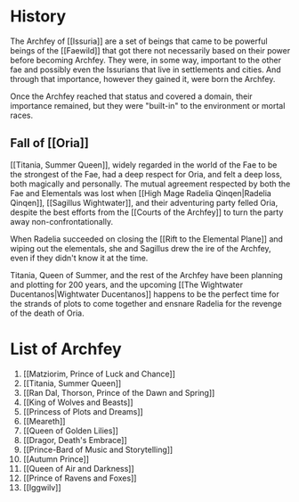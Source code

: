 # History
The Archfey of [[Issuria]] are a set of beings that came to be powerful beings of the [[Faewild]] that got there not necessarily based on their power before becoming Archfey. They were, in some way, important to the other fae and possibly even the Issurians that live in settlements and cities. And through that importance, however they gained it, were born the Archfey.

Once the Archfey reached that status and covered a domain, their importance remained, but they were "built-in" to the environment or mortal races. 

## Fall of [[Oria]]
[[Titania, Summer Queen]], widely regarded in the world of the Fae to be the strongest of the Fae, had a deep respect for Oria, and felt a deep loss, both magically and personally. The mutual agreement respected by both the Fae and Elementals was lost when [[High Mage Radelia Qinqen|Radelia Qinqen]], [[Sagillus Wightwater]], and their adventuring party felled Oria, despite the best efforts from the [[Courts of the Archfey]] to turn the party away non-confrontationally.

When Radelia succeeded on closing the [[Rift to the Elemental Plane]] and wiping out the elementals, she and Sagillus drew the ire of the Archfey, even if they didn't know it at the time.

Titania, Queen of Summer, and the rest of the Archfey have been planning and plotting for 200 years, and the upcoming [[The Wightwater Ducentanos|Wightwater Ducentanos]] happens to be the perfect time for the strands of plots to come together and ensnare Radelia for the revenge of the death of Oria.
# List of Archfey
1. [[Matziorim, Prince of Luck and Chance]]
2. [[Titania, Summer Queen]]
3. [[Ran Dal, Thorson, Prince of the Dawn and Spring]]
4. [[King of Wolves and Beasts]]
5. [[Princess of Plots and Dreams]]
6. [[Meareth]]
7. [[Queen of Golden Lilies]]
8. [[Dragor, Death's Embrace]]
9. [[Prince-Bard of Music and Storytelling]]
10. [[Autumn Prince]]
11. [[Queen of Air and Darkness]]
12. [[Prince of Ravens and Foxes]]
13. [[Iggwilv]]